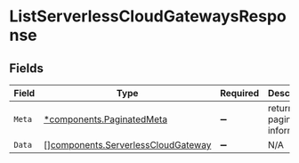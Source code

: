 # ListServerlessCloudGatewaysResponse


## Fields

| Field                                                                                    | Type                                                                                     | Required                                                                                 | Description                                                                              |
| ---------------------------------------------------------------------------------------- | ---------------------------------------------------------------------------------------- | ---------------------------------------------------------------------------------------- | ---------------------------------------------------------------------------------------- |
| `Meta`                                                                                   | [*components.PaginatedMeta](../../models/components/paginatedmeta.md)                    | :heavy_minus_sign:                                                                       | returns the pagination information                                                       |
| `Data`                                                                                   | [][components.ServerlessCloudGateway](../../models/components/serverlesscloudgateway.md) | :heavy_minus_sign:                                                                       | N/A                                                                                      |